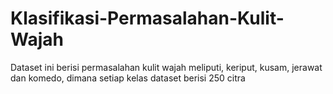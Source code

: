 # Klasifikasi-Permasalahan-Kulit-Wajah
Dataset ini berisi permasalahan kulit wajah meliputi, keriput, kusam, jerawat dan komedo, dimana setiap kelas dataset berisi 250 citra
